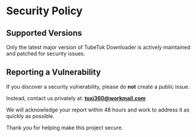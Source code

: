 # Security Policy

## Supported Versions
Only the latest major version of TubeTok Downloader is actively maintained and patched for security issues.

## Reporting a Vulnerability
If you discover a security vulnerability, please do **not** create a public issue.

Instead, contact us privately at: **toxi360@workmail.com**

We will acknowledge your report within 48 hours and work to address it as quickly as possible.

Thank you for helping make this project secure.
